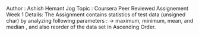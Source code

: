 Author : Ashish Hemant Jog
Topic  : Coursera Peer Reviewed Assignement Week 1
Details: The Assignment contains statistics of test data (unsigned char) by analyzing following parameters : 
-> maximum, minimum, mean, and median , and also reorder of the data set in Ascending Order.

